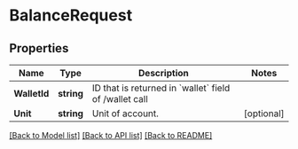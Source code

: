 # BalanceRequest

## Properties

Name | Type | Description | Notes
------------ | ------------- | ------------- | -------------
**WalletId** | **string** | ID that is returned in &#x60;wallet&#x60; field of /wallet call  | 
**Unit** | **string** | Unit of account. | [optional] 

[[Back to Model list]](../README.md#documentation-for-models) [[Back to API list]](../README.md#documentation-for-api-endpoints) [[Back to README]](../README.md)


